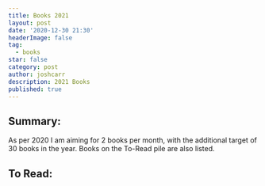 ```yaml
---
title: Books 2021
layout: post
date: '2020-12-30 21:30'
headerImage: false
tag:
  - books
star: false
category: post
author: joshcarr
description: 2021 Books
published: true
---
```


## Summary:

As per 2020 I am aiming for 2 books per month, with the additional target of 30 books in the year. Books on the To-Read pile are also listed.

## To Read:
